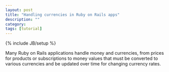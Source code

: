 ```yaml
---
layout: post
title: "Handling currencies in Ruby on Rails apps"
description: ""
category: 
tags: [tutorial]
---
```

{% include JB/setup %}

Many Ruby on Rails applications handle money and currencies, from prices for products or subscriptions to money values that must be converted to various currencies and be updated over time for changing currency rates.  
